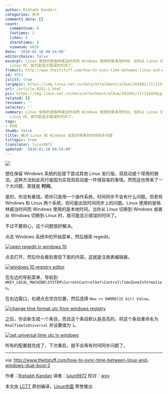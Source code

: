 ```yaml
---
author: Rishabh Kandari
categories: 技术
comments_data: []
count:
  commentnum: 0
  favtimes: 2
  likes: 0
  sharetimes: 0
  viewnum: 6026
date: '2018-01-18 09:54:00'
editorchoice: false
excerpt: Linux 使用的是格林威治时间而 Windows 使用的是本地时间。当你从 Linux 切换到 Windows 或者从 Windows 切换到
  Linux 时，就可能显示错误的时间了。
fromurl: http://www.theitstuff.com/how-to-sync-time-between-linux-and-windows-dual-boot-2
id: 9251
islctt: true
largepic: https://img.linux.net.cn/data/attachment/album/201801/17/215458ygiiiifpowyp9o4y.jpg
url: /article-9251-1.html
pic: https://img.linux.net.cn/data/attachment/album/201801/17/215458ygiiiifpowyp9o4y.jpg.thumb.jpg
related: []
reviewer: ''
selector: ''
summary: Linux 使用的是格林威治时间而 Windows 使用的是本地时间。当你从 Linux 切换到 Windows 或者从 Windows 切换到
  Linux 时，就可能显示错误的时间了。
tags:
- 时间
thumb: false
title: 解决 Linux 和 Windows 双启动带来的时间同步问题
titlepic: true
translator: lujun9972
updated: '2018-01-18 09:54:00'
---
```


![](/data/attachment/album/201801/17/215458ygiiiifpowyp9o4y.jpg)


想在保留 Windows 系统的前提下尝试其他 Linux 发行版，双启动是个常用的做法。这种方法如此风行是因为实现双启动是一件很容易的事情。然而这也带来了一个大问题，那就是 **时间**。


是的，你没有看错。若你只是用一个操作系统，时间同步不会有什么问题。但若有 Windows 和 Linux 两个系统，则可能出现时间同步上的问题。Linux 使用的是格林威治时间而 Windows 使用的是本地时间。当你从 Linux 切换到 Windows 或者从 Windows 切换到 Linux 时，就可能显示错误的时间了。


不过不要担心，这个问题很好解决。


点击 Windows 系统中的开始菜单，然后搜索 regedit。


[![open regedit in windows 10](/data/attachment/album/201801/17/215459ybu7ca3uu9zi39xq.jpg)](http://www.theitstuff.com/wp-content/uploads/2017/12/syncdualbootime1-e1512732558530.jpg)


点击打开，然后你会看到类型下面的内容。这就是注册表编辑器。


[![windows 10 registry editor](/data/attachment/album/201801/17/215500mz2f7oc7r5lrc7pl.jpg)](http://www.theitstuff.com/wp-content/uploads/2017/12/syncdualbootime2.jpg)


在左边的导航菜单，导航到 `HKEY_LOCAL_MACHINE\SYSTEM\CurrentControlSet\Control\TimeZoneInformation`。


在右边窗口，右键点击空白位置，然后选择 `New >> DWORD(32 bit) Value`。


[![change time format utc from windows registry](/data/attachment/album/201801/17/215500o0nyyry9hlylhpmy.jpg)](http://www.theitstuff.com/wp-content/uploads/2017/12/syncdualbootime3.jpg)


之后，你会新生成一个条目，而且这个条目默认是高亮的。将这个条目重命名为 `RealTimeIsUniversal` 并设置值为 `1`。


[![set universal time utc in windows](/data/attachment/album/201801/17/215501yj57uqqtbsv7avbj.jpg)](http://www.theitstuff.com/wp-content/uploads/2017/12/syncdualbootime4.jpg)


所有的配置就完成了，下次重启，就不会再有时间同步问题了。




---


via: <http://www.theitstuff.com/how-to-sync-time-between-linux-and-windows-dual-boot-2>


作者：[Rishabh Kandari](http://www.theitstuff.com) 译者：[lujun9972](https://github.com/lujun9972) 校对：[wxy](https://github.com/wxy)


本文由 [LCTT](https://github.com/LCTT/TranslateProject) 原创编译，[Linux中国](https://linux.cn/) 荣誉推出